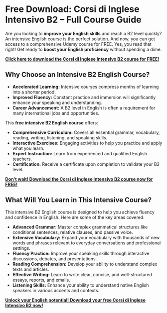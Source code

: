 # Free Download: Corsi di Inglese Intensivo B2 – Full Course Guide

Are you looking to **improve your English skills** and reach a B2 level quickly? An intensive English course is the perfect solution. And now, you can get access to a comprehensive Udemy course for FREE. Yes, you read that right! Get ready to **boost your English proficiency** without spending a dime.

[**Click here to download the Corsi di Inglese Intensivo B2 course for FREE!**](https://udemywork.com/corsi-di-inglese-intensivo-b2)

## Why Choose an Intensive B2 English Course?

*   **Accelerated Learning:** Intensive courses compress months of learning into a shorter period.
*   **Improved Fluency:** Constant practice and immersion will significantly enhance your speaking and understanding.
*   **Career Advancement:** A B2 level in English is often a requirement for many international jobs and opportunities.

This **free intensive B2 English course** offers:

*   **Comprehensive Curriculum:** Covers all essential grammar, vocabulary, reading, writing, listening, and speaking skills.
*   **Interactive Exercises:** Engaging activities to help you practice and apply what you learn.
*   **Expert Instruction:** Learn from experienced and qualified English teachers.
*   **Certification:** Receive a certificate upon completion to validate your B2 level.

[**Don't wait! Download the Corsi di Inglese Intensivo B2 course now for FREE!**](https://udemywork.com/corsi-di-inglese-intensivo-b2)

## What Will You Learn in This Intensive Course?

This intensive B2 English course is designed to help you achieve fluency and confidence in English. Here are some of the key areas covered:

*   **Advanced Grammar:** Master complex grammatical structures like conditional sentences, relative clauses, and passive voice.
*   **Extensive Vocabulary:** Expand your vocabulary with thousands of new words and phrases relevant to everyday conversations and professional settings.
*   **Fluency Practice:** Improve your speaking skills through interactive discussions, debates, and presentations.
*   **Reading Comprehension:** Develop your ability to understand complex texts and articles.
*   **Effective Writing:** Learn to write clear, concise, and well-structured essays, reports, and emails.
*   **Listening Skills:** Enhance your ability to understand native English speakers in various accents and contexts.

[**Unlock your English potential! Download your free Corsi di Inglese Intensivo B2 now!**](https://udemywork.com/corsi-di-inglese-intensivo-b2)
